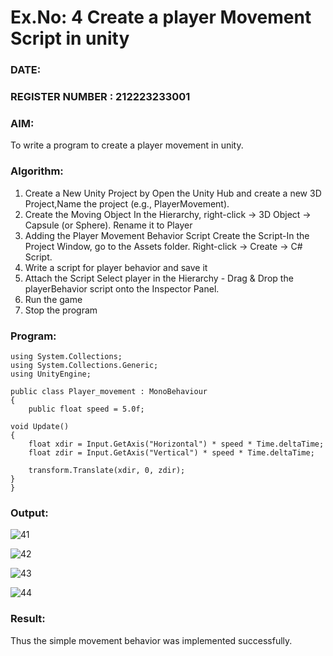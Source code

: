 # Ex.No: 4  Create a player Movement Script in unity 
### DATE:                                                                            
### REGISTER NUMBER : 212223233001
### AIM: 
To write a program to create a player movement in unity.
### Algorithm:
1. Create a New Unity Project by Open the  Unity Hub and create a new 3D Project,Name the project (e.g., PlayerMovement).
2. Create the Moving Object
   In the Hierarchy, right-click → 3D Object → Capsule (or Sphere).
   Rename it to Player 
4. Adding the Player Movement Behavior Script
   Create the Script-In the Project Window, go to the Assets folder.
   Right-click → Create → C# Script.
5. Write a script for player behavior and save it
6. Attach the Script
   Select player in the Hierarchy - Drag & Drop the playerBehavior script onto the Inspector Panel.
7. Run the game 
8. Stop the program
    
### Program:
```
using System.Collections;
using System.Collections.Generic;
using UnityEngine;

public class Player_movement : MonoBehaviour
{
    public float speed = 5.0f;

void Update()
{
    float xdir = Input.GetAxis("Horizontal") * speed * Time.deltaTime;
    float zdir = Input.GetAxis("Vertical") * speed * Time.deltaTime;

    transform.Translate(xdir, 0, zdir);
}
}

```
### Output:

![41](https://github.com/user-attachments/assets/eaa695c2-16eb-4fbf-a4be-0a7fac41be1b)

![42](https://github.com/user-attachments/assets/fd4fcb60-2da3-416e-946c-c43d366d42ae)

![43](https://github.com/user-attachments/assets/98453693-1187-40c0-ad84-a604332389fb)


![44](https://github.com/user-attachments/assets/b13eabc2-5dd7-49d2-9a1e-f1501a9c54ac)




### Result:
Thus the simple movement behavior was implemented successfully.
